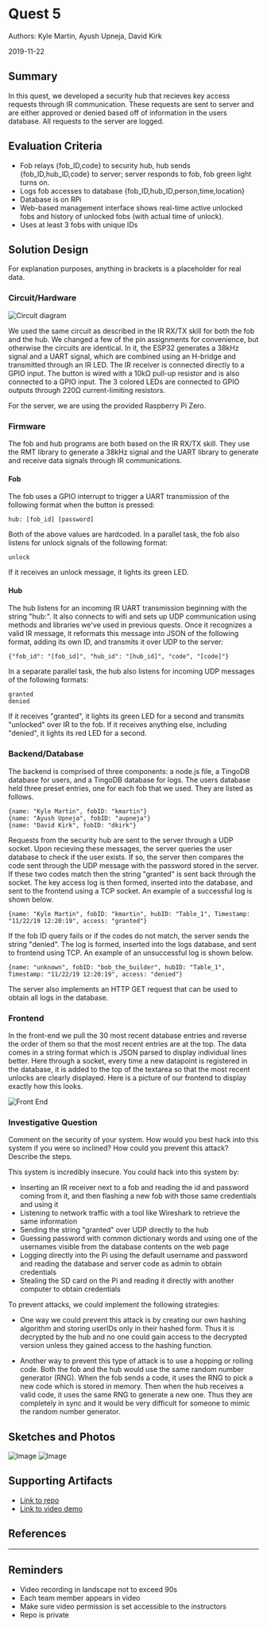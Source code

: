 # Quest 5
Authors: Kyle Martin, Ayush Upneja, David Kirk

2019-11-22

## Summary
In this quest, we developed a security hub that recieves key access requests through IR communication.  These requests are sent to server and are either approved or denied based off of information in the users database.  All requests to the server are logged.

## Evaluation Criteria

- Fob relays {fob_ID,code} to security hub, hub sends {fob_ID,hub_ID,code} to server; server responds to fob, fob green light turns on.
- Logs fob accesses to database {fob_ID,hub_ID,person,time,location}
- Database is on RPi
- Web-based management interface shows real-time active unlocked fobs and history of unlocked fobs (with actual time of unlock).
- Uses at least 3 fobs with unique IDs

## Solution Design

For explanation purposes, anything in brackets is a placeholder for real data.

### Circuit/Hardware
![Circuit diagram](images/ir-circuit-diagram.png)

We used the same circuit as described in the IR RX/TX skill for both the fob and the hub. We changed a few of the pin assignments for convenience, but otherwise the circuits are identical. In it, the ESP32 generates a 38kHz signal and a UART signal, which are combined using an H-bridge and transmitted through an IR LED. The IR receiver is connected directly to a GPIO input. The button is wired with a 10kΩ pull-up resistor and is also connected to a GPIO input. The 3 colored LEDs are connected to GPIO outputs through 220Ω current-limiting resistors.

For the server, we are using the provided Raspberry Pi Zero.

### Firmware

The fob and hub programs are both based on the IR RX/TX skill. They use the RMT library to generate a 38kHz signal and the UART library to generate and receive data signals through IR communications. 

#### Fob
The fob uses a GPIO interrupt to trigger a UART transmission of the following format when the button is pressed:

```
hub: [fob_id] [password]
```
Both of the above values are hardcoded. In a parallel task, the fob also listens for unlock signals of the following format:
```
unlock
```
If it receives an unlock message, it lights its green LED.

#### Hub

The hub listens for an incoming IR UART transmission beginning with the string "hub:". It also connects to wifi and sets up UDP communication using methods and libraries we've used in previous quests. Once it recognizes a valid IR message, it reformats this message into JSON of the following format, adding its own ID, and transmits it over UDP to the server:
```
{"fob_id": "[fob_id]", "hub_id": "[hub_id]", "code", "[code]"}
```
In a separate parallel task, the hub also listens for incoming UDP messages of the following formats:
```
granted
denied
```
If it receives "granted", it lights its green LED for a second and transmits "unlocked" over IR to the fob. If it receives anything else, including "denied", it lights its red LED for a second.

### Backend/Database

The backend is comprised of three components: a node.js file, a TingoDB database for users, and a TingoDB database for logs.  The users database held three preset entries, one for each fob that we used.  They are listed as follows.
```
{name: "Kyle Martin", fobID: "kmartin"}
{name: "Ayush Upneja", fobID: "aupneja"}
{name: "David Kirk", fobID: "dkirk"}
```
Requests from the security hub are sent to the server through a UDP socket.  Upon recieving these messages, the server queries the user database to check if the user exists.  If so, the server then compares the code sent through the UDP message with the password stored in the server.  If these two codes match then the string "granted" is sent back through the socket.  The key access log is then formed, inserted into the database, and sent to the frontend using a TCP socket.  An example of a successful log is shown below.
```
{name: "Kyle Martin", fobID: "kmartin", hubID: "Table_1", Timestamp: "11/22/19 12:20:19", access: "granted"}
```
If the fob ID query fails or if the codes do not match, the server sends the string "denied".  The log is formed, inserted into the logs database, and sent to frontend using TCP.  An example of an unsuccessful log is shown below.
```
{name: "unknown", fobID: "bob_the_builder", hubID: "Table_1", Timestamp: "11/22/19 12:20:19", access: "denied"}
```
The server also implements an HTTP GET request that can be used to obtain all logs in the database.

### Frontend

In the front-end we pull the 30 most recent database entries and reverse the order of them so that the most recent entries are at the top. The data comes in a string format which is JSON parsed to display individual lines better. Here through a socket, every time a new datapoint is registered in the database, it is added to the top of the textarea so that the most recent unlocks are clearly displayed. Here is a picture of our frontend to display exactly how this looks.

![Front End](images/frontend.png)

### Investigative Question

Comment on the security of your system. How would you best hack into this system if you were so inclined? How could you prevent this attack? Describe the steps.

This system is incredibly insecure. You could hack into this system by:

- Inserting an IR receiver next to a fob and reading the id and password coming from it, and then flashing a new fob with those same credentials and using it
- Listening to network traffic with a tool like Wireshark to retrieve the same information
- Sending the string "granted" over UDP directly to the hub
- Guessing password with common dictionary words and using one of the usernames visible from the database contents on the web page
- Logging directly into the Pi using the default username and password and reading the database and server code as admin to obtain credentials
- Stealing the SD card on the Pi and reading it directly with another computer to obtain credentials



To prevent attacks, we could implement the following strategies:

- One way we could prevent this attack is by creating our own hashing algorithm and storing userIDs only in their hashed form. Thus it is decrypted by the hub and no one could gain access to the decrypted version unless they gained access to the hashing function.

- Another way to prevent this type of attack is to use a hopping or rolling code. Both the fob and the hub would use the same random number generator (RNG). When the fob sends a code, it uses the RNG to pick a new code which is stored in memory. Then when the hub receives a valid code, it uses the same RNG to generate a new one. Thus they are completely in sync and it would be very difficult for someone to mimic the random number generator.

## Sketches and Photos

![Image](./images/chart.png)
![Image](./images/board.png)

## Supporting Artifacts

- [Link to repo]()
- [Link to video demo](https://www.youtube.com/watch?v=KUql92ul6p4)

## References

-----

## Reminders

- Video recording in landscape not to exceed 90s
- Each team member appears in video
- Make sure video permission is set accessible to the instructors
- Repo is private
